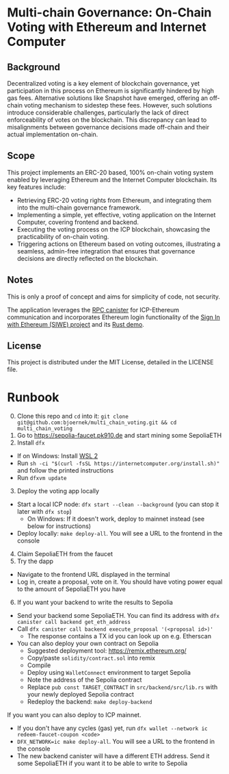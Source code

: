 # Multi-chain Governance: On-Chain Voting with Ethereum and Internet Computer


## Background 
Decentralized voting is a key element of blockchain governance, yet participation in this process on Ethereum is significantly hindered by high gas fees. Alternative solutions like Snapshot have emerged, offering an off-chain voting mechanism to sidestep these fees. However, such solutions introduce considerable challenges, particularly the lack of direct enforceability of votes on the blockchain. This discrepancy can lead to misalignments between governance decisions made off-chain and their actual implementation on-chain.

## Scope
This project implements an ERC-20 based, 100% on-chain voting system enabled by leveraging Ethereum and the Internet Computer blockchain. Its key features include:

* Retrieving ERC-20 voting rights from Ethereum, and integrating them into the multi-chain governance framework.
* Implementing a simple, yet effective, voting application on the Internet Computer, covering frontend and backend.
* Executing the voting process on the ICP blockchain, showcasing the practicability of on-chain voting.
* Triggering actions on Ethereum based on voting outcomes, illustrating a seamless, admin-free integration that ensures that governance decisions are directly reflected on the blockchain.

## Notes
This is only a proof of concept and aims for simplicity of code, not security.

The application leverages the [RPC canister](https://internetcomputer.org/docs/current/developer-docs/multi-chain/ethereum/using-eth/evm-rpc/) for ICP-Ethereum communication and incorporates Ethereum login functionality of the [Sign In with Ethereum (SIWE) project](https://github.com/kristoferlund/ic-siwe/tree/main/packages/ic_siwe_provider) and its [Rust demo](https://github.com/kristoferlund/ic-siwe-react-demo-rust).

## License
This project is distributed under the MIT License, detailed in the LICENSE file.

# Runbook
0. Clone this repo and `cd` into it: `git clone git@github.com:bjoernek/multi_chain_voting.git && cd multi_chain_voting`
1. Go to https://sepolia-faucet.pk910.de and start mining some SepoliaETH
2. Install `dfx`
  - If on Windows: Install [WSL 2](https://learn.microsoft.com/en-us/windows/wsl/basic-commands)
  - Run `sh -ci "$(curl -fsSL https://internetcomputer.org/install.sh)"` and follow the printed instructions
  - Run `dfxvm update`
3. Deploy the voting app locally
  - Start a local ICP node: `dfx start --clean --background` (you can stop it later with `dfx stop`)
    - On Windows: If it doesn't work, deploy to mainnet instead (see below for instructions)
  - Deploy locally: `make deploy-all`. You will see a URL to the frontend in the console
4. Claim SepoliaETH from the faucet
5. Try the dapp
  - Navigate to the frontend URL displayed in the terminal
  - Log in, create a proposal, vote on it. You should have voting power equal to the amount of SepoliaETH you have
6. If you want your backend to write the results to Sepolia
  - Send your backend some SepoliaETH. You can find its address with `dfx canister call backend get_eth_address`
  - Call `dfx canister call backend execute_proposal '(<proposal id>)'`
    - The response contains a TX id you can look up on e.g. Etherscan
  - You can also deploy your own contract on Sepolia
    - Suggested deployment tool: https://remix.ethereum.org/
    - Copy/paste `solidity/contract.sol` into remix
    - Compile
    - Deploy using `WalletConnect` environment to target Sepolia
    - Note the address of the Sepolia contract
    - Replace `pub const TARGET_CONTRACT` in `src/backend/src/lib.rs` with your newly deployed Sepolia contract
    - Redeploy the backend: `make deploy-backend`

If you want you can also deploy to ICP mainnet.
- If you don't have any cycles (gas) yet, run `dfx wallet --network ic redeem-faucet-coupon <code>`
- `DFX_NETWORK=ic make deploy-all`. You will see a URL to the frontend in the console
- The new backend canister will have a different ETH address. Send it some SepoliaETH if you want it to be able to write to Sepolia